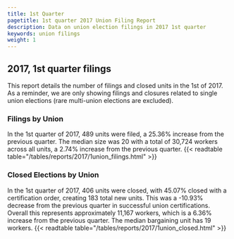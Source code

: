 ```yaml
---
title: 1st Quarter 
pagetitle: 1st quarter 2017 Union Filing Report
description: Data on union election filings in 2017 1st quarter 
keywords: union filings
weight: 1
---
```


## 2017, 1st quarter filings

This report details the number of filings and closed units in the 1st of 2017. As a reminder, we are only showing filings and closures related to single union elections (rare multi-union elections are excluded).

### Filings by Union
In the 1st quarter of 2017, 489 units were filed, a 25.36% increase from the previous quarter. The median size was 20 with a total of 30,724 workers across all units, a 2.74% increase from the previous quarter.
{{< readtable table="/tables/reports/2017/1union_filings.html" >}}

### Closed Elections by Union
In the 1st quarter of 2017, 406 units were closed, with 45.07% closed with a certification order, creating 183 total new units. This was a -10.93% decrease from the previous quarter in successful union certifications. Overall this represents approximately 11,167 workers, which is a 6.36% increase from the previous quarter. The median bargaining unit has 19 workers.
{{< readtable table="/tables/reports/2017/1union_closed.html" >}}
